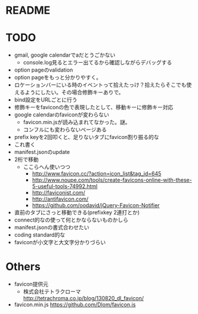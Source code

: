 # README

# TODO
* gmail, google calendarでaだとうごかない
    * console.log見るとエラー出てるから確認しながらデバッグする
* option pageのvalidation
* option pageをもっと分かりやすく。
* ロケーションバーにいる時のイベントって拾えたっけ？拾えたらそこでも使えるようにしたい。その場合修飾キーありで。
* bind設定をURLごとに行う
* 修飾キーをfaviconの色で表現したとして、移動キーに修飾キー対応
* google calendarのfaviconが変わらない
    * favicon.min.jsが読み込まれてなかった。謎。
    * コンフルにも変わらないページある
* prefix keyを2回叩くと、足りないタブにfavicon割り振る的な
* これ書く
* manifest.jsonのupdate
* 2桁で移動
    * ここらへん使いつつ
        * http://www.favicon.cc/?action=icon_list&tag_id=645
        * http://www.noupe.com/tools/create-favicons-online-with-these-5-useful-tools-74992.html
        * http://faviconist.com/
        * http://antifavicon.com/
        * https://github.com/oodavid/jQuery-Favicon-Notifier
* 直前のタブにさっと移動できる(prefixkey 2連打とか)
* connect的なの使って何とかならないものかしら
* manifest.jsonの書式合わせたい
* coding standard的な
* faviconが小文字と大文字分かりづらい

# Others
* favicon提供元
    * 株式会社テトラクローマ http://tetrachroma.co.jp/blog/130820_dl_favicon/
* favicon.min.js https://github.com/Dlom/favicon.js
